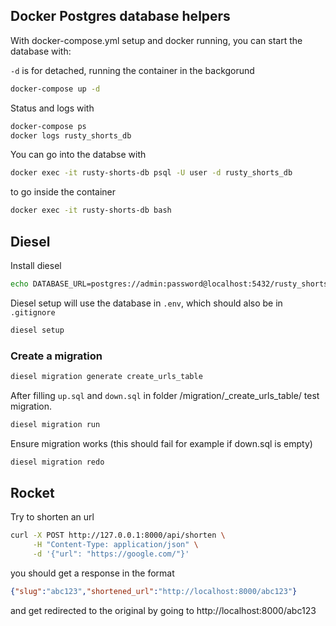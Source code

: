 ## Docker Postgres database helpers
With docker-compose.yml setup and docker running, you can start the database with:

`-d` is for detached, running the container in the backgorund
```sh
docker-compose up -d
```

Status and logs with
```sh
docker-compose ps
docker logs rusty_shorts_db
```

You can go into the databse with 
```sh
docker exec -it rusty-shorts-db psql -U user -d rusty_shorts_db
```

to go inside the container
```sh
docker exec -it rusty-shorts-db bash
```

## Diesel
Install diesel

```sh
echo DATABASE_URL=postgres://admin:password@localhost:5432/rusty_shorts > .env
```

Diesel setup will use the database in `.env`, which should also be in `.gitignore`
```sh
diesel setup
```

### Create a migration
```sh
diesel migration generate create_urls_table
```

After filling `up.sql` and `down.sql` in folder /migration/<datetime>_create_urls_table/ test migration.
```sh
diesel migration run
```

Ensure migration works (this should fail for example if down.sql is empty)
```sh
diesel migration redo
```

## Rocket

Try to shorten an url
```sh
curl -X POST http://127.0.0.1:8000/api/shorten \
     -H "Content-Type: application/json" \
     -d '{"url": "https://google.com/"}'
```

you should get a response in the format
```json
{"slug":"abc123","shortened_url":"http://localhost:8000/abc123"}
```

and get redirected to the original by going to http://localhost:8000/abc123

